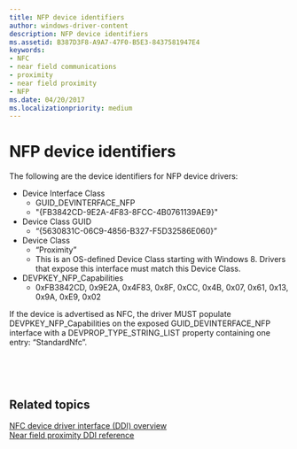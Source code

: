```yaml
---
title: NFP device identifiers
author: windows-driver-content
description: NFP device identifiers
ms.assetid: B387D3F8-A9A7-47F0-B5E3-8437581947E4
keywords:
- NFC
- near field communications
- proximity
- near field proximity
- NFP
ms.date: 04/20/2017
ms.localizationpriority: medium
---
```


# NFP device identifiers


The following are the device identifiers for NFP device drivers:

-   Device Interface Class
    -   GUID\_DEVINTERFACE\_NFP
    -   "{FB3842CD-9E2A-4F83-8FCC-4B0761139AE9}"
-   Device Class GUID
    -   “{5630831C-06C9-4856-B327-F5D32586E060}”
-   Device Class
    -   “Proximity”
    -   This is an OS-defined Device Class starting with Windows 8. Drivers that expose this interface must match this Device Class.
-   DEVPKEY\_NFP\_Capabilities
    -   0xFB3842CD, 0x9E2A, 0x4F83, 0x8F, 0xCC, 0x4B, 0x07, 0x61, 0x13, 0x9A, 0xE9, 0x02

If the device is advertised as NFC, the driver MUST populate DEVPKEY\_NFP\_Capabilities on the exposed GUID\_DEVINTERFACE\_NFP interface with a DEVPROP\_TYPE\_STRING\_LIST property containing one entry: “StandardNfc”.

 

 
## Related topics
[NFC device driver interface (DDI) overview](https://msdn.microsoft.com/library/windows/hardware/mt715815)  
[Near field proximity DDI reference](https://msdn.microsoft.com/library/windows/hardware/jj866056)  

